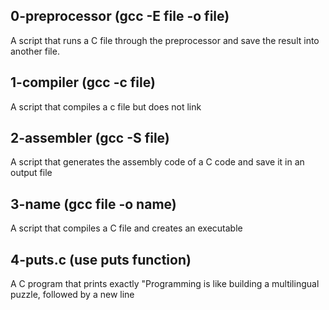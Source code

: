 ## 0-preprocessor (gcc -E file -o file)
A script that runs a C file through the preprocessor and save the result into another file.
## 1-compiler (gcc -c file)
A script that compiles a c file but does not link
## 2-assembler (gcc -S file)
A script that generates the assembly code of a C code and save it in an output file
## 3-name (gcc file -o name)
A script that compiles a C file and creates an executable
## 4-puts.c (use puts function)
A C program that prints exactly "Programming is like building a multilingual puzzle, followed by a new line
